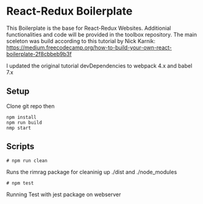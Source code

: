 # React-Redux Boilerplate

This Boilerplate is the base for React-Redux Websites. Additionial functionalities and code will be provided in the toolbox repository. The main sceleton was build according to this tutorial by Nick Karnik: https://medium.freecodecamp.org/how-to-build-your-own-react-boilerplate-2f8cbbeb9b3f 

I updated the original tutorial devDependencies to webpack 4.x and babel 7.x

## Setup

Clone git repo then

    npm install
    npm run build
    nmp start

## Scripts

    # npm run clean
    
Runs the rimrag package for cleaninig up ./dist and ./node_modules

    # npm test

Running Test with jest package on webserver
